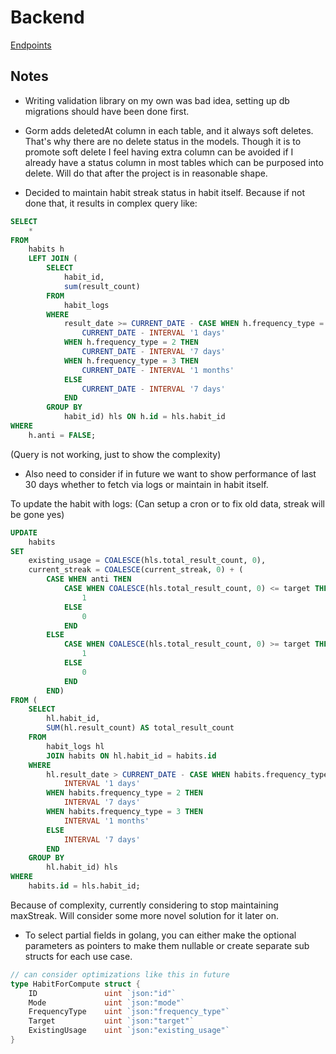 # Backend

[Endpoints](https://galactic-escape-804413.postman.co/workspace/Stumble~8b18c535-4c33-4445-9f41-3fd645691d7d/collection/20124508-30a6e9dc-c460-473e-a0c3-e2fc2c5e066d?action=share&creator=20124508&active-environment=26183107-3fa6a988-04b0-403c-8575-7ec046deff9c)

## Notes

- Writing validation library on my own was bad idea, setting up db migrations should have been done first.

- Gorm adds deletedAt column in each table, and it always soft deletes. That's why there are no delete status in the models. Though it is to promote soft delete I feel having extra column can be avoided if I already have a status column in most tables which can be purposed into delete. Will do that after the project is in reasonable shape.

- Decided to maintain habit streak status in habit itself. Because if not done that, it results in complex query like:
```sql
SELECT
	*
FROM
	habits h
	LEFT JOIN (
		SELECT
			habit_id,
			sum(result_count)
		FROM
			habit_logs
		WHERE
			result_date >= CURRENT_DATE - CASE WHEN h.frequency_type = 1 THEN
				CURRENT_DATE - INTERVAL '1 days'
			WHEN h.frequency_type = 2 THEN
				CURRENT_DATE - INTERVAL '7 days'
			WHEN h.frequency_type = 3 THEN
				CURRENT_DATE - INTERVAL '1 months'
			ELSE
				CURRENT_DATE - INTERVAL '7 days'
			END
		GROUP BY
			habit_id) hls ON h.id = hls.habit_id
WHERE
	h.anti = FALSE;
```
(Query is not working, just to show the complexity)

- Also need to consider if in future we want to show performance of last 30 days whether to fetch via logs or maintain in habit itself.

To update the habit with logs:
(Can setup a cron or to fix old data, streak will be gone yes)

```sql
UPDATE
	habits
SET
	existing_usage = COALESCE(hls.total_result_count, 0),
	current_streak = COALESCE(current_streak, 0) + (
		CASE WHEN anti THEN
			CASE WHEN COALESCE(hls.total_result_count, 0) <= target THEN
				1
			ELSE
				0
			END
		ELSE
			CASE WHEN COALESCE(hls.total_result_count, 0) >= target THEN
				1
			ELSE
				0
			END
		END)
FROM (
	SELECT
		hl.habit_id,
		SUM(hl.result_count) AS total_result_count
	FROM
		habit_logs hl
		JOIN habits ON hl.habit_id = habits.id
	WHERE
		hl.result_date > CURRENT_DATE - CASE WHEN habits.frequency_type = 1 THEN
			INTERVAL '1 days'
		WHEN habits.frequency_type = 2 THEN
			INTERVAL '7 days'
		WHEN habits.frequency_type = 3 THEN
			INTERVAL '1 months'
		ELSE
			INTERVAL '7 days'
		END
	GROUP BY
		hl.habit_id) hls
WHERE
	habits.id = hls.habit_id;
```

Because of complexity, currently considering to stop maintaining maxStreak. Will consider some more novel solution for it later on.

- To select partial fields in golang, you can either make the optional parameters as pointers to make them nullable or create separate sub structs for each use case.
```go
// can consider optimizations like this in future
type HabitForCompute struct {
	ID               uint `json:"id"`
	Mode             uint `json:"mode"`
	FrequencyType    uint `json:"frequency_type"`
	Target           uint `json:"target"`
	ExistingUsage    uint `json:"existing_usage"`
}
```